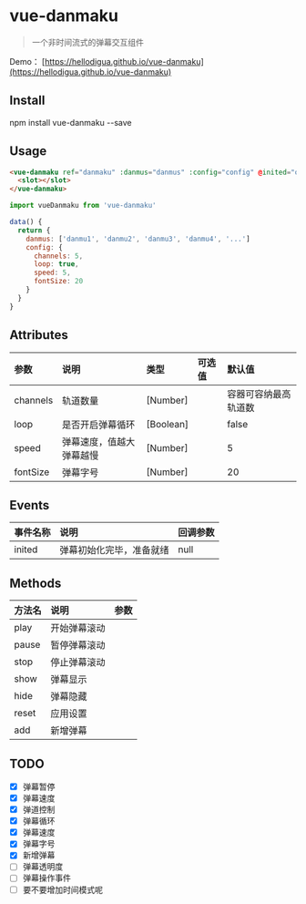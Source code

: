 # vue-danmaku

> 一个非时间流式的弹幕交互组件

Demo： [https://hellodigua.github.io/vue-danmaku](https://hellodigua.github.io/vue-danmaku)

## Install

npm install vue-danmaku --save

## Usage

```html
<vue-danmaku ref="danmaku" :danmus="danmus" :config="config" @inited="onInit">
  <slot></slot>
</vue-danmaku>
```

```javascript
import vueDanmaku from 'vue-danmaku'

data() {
  return {
    danmus: ['danmu1', 'danmu2', 'danmu3', 'danmu4', '...']
    config: {
      channels: 5,
      loop: true,
      speed: 5,
      fontSize: 20
    }
  }
}

```

## Attributes

| 参数         | 说明                      | 类型           | 可选值                    | 默认值                      |
| :----------- | :----------------------- | :------------- | :----------------------- | :-------------------------- |
| channels     | 轨道数量                  |    [Number]    |                          |  容器可容纳最高轨道数         |
| loop         | 是否开启弹幕循环           |    [Boolean]   |                          |  false                      |
| speed        | 弹幕速度，值越大弹幕越慢   |    [Number]    |                          |  5                         |
| fontSize     | 弹幕字号                |    [Number]    |                          |  20                         |

## Events

| 事件名称             | 说明              | 回调参数              |
| :--------------- | :-------------- | :---------------- |
| inited   | 弹幕初始化完毕，准备就绪| null |

## Methods

| 方法名            | 说明           | 参数             |
| :--------------- | :-------------- | :-------------- |
| play             | 开始弹幕滚动     |                 |
| pause            | 暂停弹幕滚动     |                 |
| stop             | 停止弹幕滚动     |                 |
| show             | 弹幕显示         |                 |
| hide             | 弹幕隐藏         |                 |
| reset            | 应用设置         |                 |
| add              | 新增弹幕         |                 |

## TODO

- [x] 弹幕暂停
- [x] 弹幕速度
- [x] 弹道控制
- [x] 弹幕循环
- [x] 弹幕速度
- [x] 弹幕字号
- [x] 新增弹幕
- [ ] 弹幕透明度
- [ ] 弹幕操作事件
- [ ] 要不要增加时间模式呢
